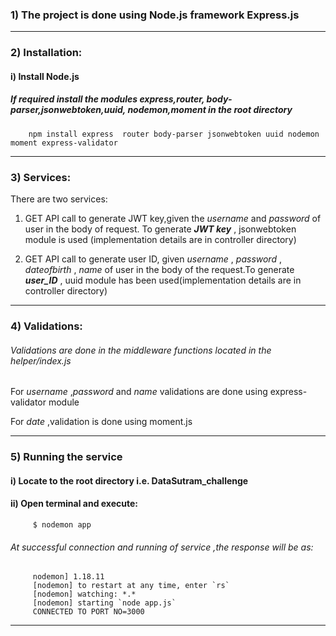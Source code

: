 ### 1)  The project is done using Node.js framework Express.js
----------------------------------------------------------------------------
### 2)  Installation:
####  i)   Install Node.js	
##### If required install the modules express,router, body-parser,jsonwebtoken,uuid, nodemon,moment in the root directory

        npm install express  router body-parser jsonwebtoken uuid nodemon moment express-validator
            
----------------------------------------------------------------------------
 ### 3)  Services:
 There are two services:
1) GET API call to generate JWT key,given the _username_ and  _password_ of user in the body of request. To generate _**JWT key**_  , jsonwebtoken module is used (implementation details are in controller directory)

2) GET API call to generate user ID, given _username_ , _password_ , _dateofbirth_ , _name_  of user in the body of the  request.To generate _**user_ID**_  , uuid module has been used(implementation details are in controller directory)
--------------------------------------------------------------------------------
### 4)   Validations:
   ###### Validations are done in the middleware functions located in the helper/index.js 
   
   For _username_ ,_password_ and _name_ validations are done using express-validator module
   
   For _date_ ,validation is done using moment.js
 
 --------------------------------------------------------------------------- 
 ### 5) Running the service
 ####    i)  Locate to the root directory i.e. DataSutram_challenge 
 ####    ii)  Open terminal and execute:
         $ nodemon app
 ######   *At successful connection and running of service ,the response will be as:*   
         nodemon] 1.18.11
         [nodemon] to restart at any time, enter `rs`
         [nodemon] watching: *.*
         [nodemon] starting `node app.js`
         CONNECTED TO PORT NO=3000
----------------------------------------------------------------------------------

        
     
 
